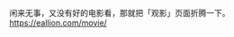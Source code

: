 <p>闲来无事，又没有好的电影看，那就把「观影」页面折腾一下。<br /><a href="https://eallion.com/movie/" target="_blank" rel="nofollow noopener" translate="no"><span class="invisible">https://</span><span class="">eallion.com/movie/</span><span class="invisible"></span></a></p>